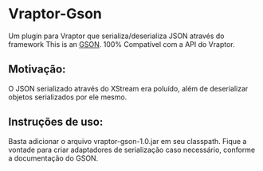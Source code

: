 Vraptor-Gson
============

Um plugin para Vraptor que serializa/deserializa JSON através do framework This is an [GSON](https://sites.google.com/site/gson/gson-user-guide/). 100% Compatível com a API do Vraptor.


Motivação:
----------
O JSON serializado através do XStream era poluído, além de deserializar objetos serializados por ele mesmo.


Instruções de uso:
------------------
Basta adicionar o arquivo vraptor-gson-1.0.jar em seu classpath. Fique a vontade para criar adaptadores de serialização caso necessário, conforme a documentação do GSON.
